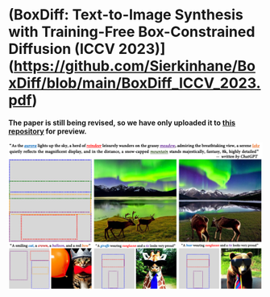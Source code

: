 # (BoxDiff: Text-to-Image Synthesis with Training-Free Box-Constrained Diffusion (ICCV 2023)](https://github.com/Sierkinhane/BoxDiff/blob/main/BoxDiff_ICCV_2023.pdf)

**The paper is still being revised, so we have only uploaded it to [this repository](https://github.com/Sierkinhane/BoxDiff/blob/main/BoxDiff_ICCV_2023.pdf) for preview.**

![](boxdiff.png)
